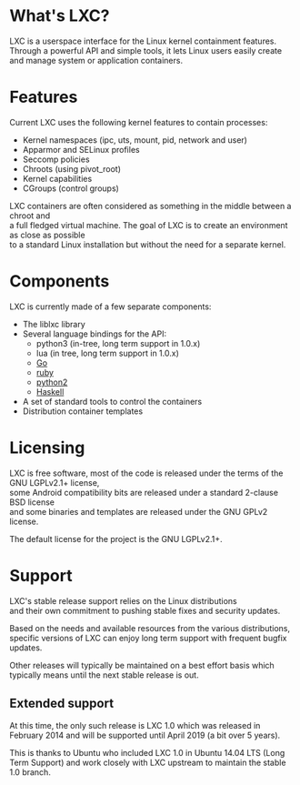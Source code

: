 # What's LXC?

LXC is a userspace interface for the Linux kernel containment features.  
Through a powerful API and simple tools, it lets Linux users easily create  
and manage system or application containers.

# Features
Current LXC uses the following kernel features to contain processes:

 * Kernel namespaces (ipc, uts, mount, pid, network and user)
 * Apparmor and SELinux profiles
 * Seccomp policies
 * Chroots (using pivot\_root)
 * Kernel capabilities
 * CGroups (control groups)

LXC containers are often considered as something in the middle between a chroot and  
a full fledged virtual machine. The goal of LXC is to create an environment as close as possible  
to a standard Linux installation but without the need for a separate kernel.

# Components
LXC is currently made of a few separate components:

 * The liblxc library
 * Several language bindings for the API:
    * python3 (in-tree, long term support in 1.0.x)
    * lua (in tree, long term support in 1.0.x)
    * [Go](https://github.com/lxc/go-lxc)
    * [ruby](https://github.com/lxc/ruby-lxc)
    * [python2](https://github.com/lxc/python2-lxc)
    * [Haskell](https://github.com/fizruk/lxc)
 * A set of standard tools to control the containers
 * Distribution container templates

# Licensing
LXC is free software, most of the code is released under the terms of the GNU LGPLv2.1+ license,  
some Android compatibility bits are released under a standard 2-clause BSD license  
and some binaries and templates are released under the GNU GPLv2 license.

The default license for the project is the GNU LGPLv2.1+.

# Support
LXC's stable release support relies on the Linux distributions  
and their own commitment to pushing stable fixes and security updates.

Based on the needs and available resources from the various distributions,  
specific versions of LXC can enjoy long term support with frequent bugfix updates.

Other releases will typically be maintained on a best effort basis which  
typically means until the next stable release is out.

## Extended support
At this time, the only such release is LXC 1.0 which was released in  
February 2014 and will be supported until April 2019 (a bit over 5 years).

This is thanks to Ubuntu who included LXC 1.0 in Ubuntu 14.04 LTS (Long  
Term Support) and work closely with LXC upstream to maintain the stable  
1.0 branch.
